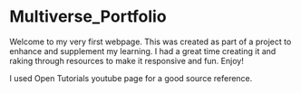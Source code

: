 # Multiverse_Portfolio

Welcome to my very first webpage. This was created as part of a project to enhance and supplement my learning. I had a great time creating it and raking through resources to make it responsive and fun. Enjoy!

I used Open Tutorials youtube page for a good source reference.